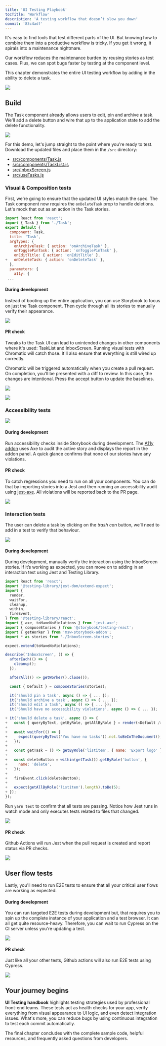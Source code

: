 ```yaml
---
title: 'UI Testing Playbook'
tocTitle: 'Workflow'
description: 'A testing workflow that doesn’t slow you down'
commit: '83c4adf'
---
```


It's easy to find tools that test different parts of the UI. But knowing how to combine them into a productive workflow is tricky. If you get it wrong, it spirals into a maintenance nightmare.

Our workflow reduces the maintenance burden by reusing stories as test cases. Plus, we can spot bugs faster by testing at the component level.

This chapter demonstrates the entire UI testing workflow by adding in the ability to delete a task.

![](/ui-testing-handbook/ui-testing-workflow.png)

## Build

The Task component already allows users to edit, pin and archive a task. We'll add a delete button and wire that up to the application state to add the delete functionality.

![](/ui-testing-handbook/add-delete-button.png)

For this demo, let's jump straight to the point where you're ready to test. Download the updated files and place them in the `/src` directory:

- [src/components/Task.js](https://raw.githubusercontent.com/chromaui/ui-testing-guide-code/83c4adfc1f4ccee57278f8cfce539af1c1aa2463/src/components/Task.js)
- [src/components/TaskList.js](https://raw.githubusercontent.com/chromaui/ui-testing-guide-code/83c4adfc1f4ccee57278f8cfce539af1c1aa2463/src/components/TaskList.js)
- [src/InboxScreen.js](https://raw.githubusercontent.com/chromaui/ui-testing-guide-code/83c4adfc1f4ccee57278f8cfce539af1c1aa2463/src/InboxScreen.js)
- [src/useTasks.js](https://raw.githubusercontent.com/chromaui/ui-testing-guide-code/83c4adfc1f4ccee57278f8cfce539af1c1aa2463/src/useTasks.js)

### Visual & Composition tests

First, we're going to ensure that the updated UI styles match the spec. The Task component now requires the `onDeleteTask` prop to handle deletions. Let's mock that out as an action in the Task stories.

```diff:title=src/components/Task.stories.js
import React from 'react';
import { Task } from './Task';
export default {
  component: Task,
  title: 'Task',
  argTypes: {
    onArchiveTask: { action: 'onArchiveTask' },
    onTogglePinTask: { action: 'onTogglePinTask' },
    onEditTitle: { action: 'onEditTitle' },
+   onDeleteTask: { action: 'onDeleteTask' },
  },
  parameters: {
    a11y: {
 ...
```

#### During development

Instead of booting up the entire application, you can use Storybook to focus on just the Task component. Then cycle through all its stories to manually verify their appearance.

![](/ui-testing-handbook/task-stories.gif)

#### PR check

Tweaks to the Task UI can lead to unintended changes in other components where it's used: TaskList and InboxScreen. Running visual tests with Chromatic will catch those. It'll also ensure that everything is still wired up correctly.

Chromatic will be triggered automatically when you create a pull request. On completion, you'll be presented with a diff to review. In this case, the changes are intentional. Press the accept button to update the baselines.

![](/ui-testing-handbook/workflow-visual-tests.png)

![](/ui-testing-handbook/workflow-visual-diff.png)

### Accessibility tests

![](/ui-testing-handbook/task-a11y.gif)

#### During development

Run accessibility checks inside Storybook during development. The [A11y addon](https://storybook.js.org/addons/@storybook/addon-a11y) uses Axe to audit the active story and displays the report in the addon panel. A quick glance confirms that none of our stories have any violations.

#### PR check

To catch regressions you need to run on all your components. You can do that by importing stories into a Jest and then running an accessibility audit using [jest-axe](https://github.com/twilio-labs/paste/blob/cd0ddad508e41cb9982a693a5160f1b7866f4e2a/packages/paste-core/components/checkbox/__tests__/checkboxdisclaimer.test.tsx#L40). All violations will be reported back to the PR page.

![](/ui-testing-handbook/ci-a11y.png)

### Interaction tests

The user can delete a task by clicking on the _trash can_ button, we’ll need to add in a test to verify that behaviour.

![](/ui-testing-handbook/manual-interaction.gif)

#### During development

During development, manually verify the interaction using the InboxScreen stories. If it’s working as expected, you can move on to adding in an interaction test using Jest and Testing Library.

```diff:title=src/InboxScreen.test.js
import React from 'react';
import '@testing-library/jest-dom/extend-expect';
import {
  render,
  waitFor,
  cleanup,
  within,
  fireEvent,
} from '@testing-library/react';
import { axe, toHaveNoViolations } from 'jest-axe';
import { composeStories } from '@storybook/testing-react';
import { getWorker } from 'msw-storybook-addon';
import * as stories from './InboxScreen.stories';

expect.extend(toHaveNoViolations);

describe('InboxScreen', () => {
  afterEach(() => {
    cleanup();
  });

  afterAll(() => getWorker().close());

  const { Default } = composeStories(stories);

  it('should pin a task', async () => { ... });
  it('should archive a task', async () => { ... });
  it('should edit a task', async () => { ... });
  it('Should have no accessibility violations', async () => { ... });

+ it('should delete a task', async () => {
+   const { queryByText, getByRole, getAllByRole } = render(<Default />);
+
+   await waitFor(() => {
+     expect(queryByText('You have no tasks')).not.toBeInTheDocument();
+   });
+
+   const getTask = () => getByRole('listitem', { name: 'Export logo' });
+
+   const deleteButton = within(getTask()).getByRole('button', {
+     name: 'delete',
+   });
+
+   fireEvent.click(deleteButton);
+
+   expect(getAllByRole('listitem').length).toBe(5);
+ });
});

```

Run `yarn test` to confirm that all tests are passing. Notice how Jest runs in watch mode and only executes tests related to files that changed.

![](/ui-testing-handbook/jest.png)

#### PR check

Github Actions will run Jest when the pull request is created and report status via PR checks.

![](/ui-testing-handbook/jest-ci.png)

## User flow tests

Lastly, you'll need to run E2E tests to ensure that all your critical user flows are working as expected.

#### During development

You can run targeted E2E tests during development but, that requires you to spin up the complete instance of your application and a test browser. It can all get quite resource-heavy. Therefore, you can wait to run Cypress on the CI server unless you're updating a test.

![](/ui-testing-handbook/auth-flow.png)

#### PR check

Just like all your other tests, Github actions will also run E2E tests using Cypress.

![](/ui-testing-handbook/user-flow-ci.png)

## Your journey begins

**UI Testing handbook** highlights testing strategies used by professional front-end teams. These tests act as health checks for your app, verify everything from visual appearance to UI logic, and even detect integration issues. What's more, you can reduce bugs by using continuous integration to test each commit automatically.

The final chapter concludes with the complete sample code, helpful resources, and frequently asked questions from developers.
